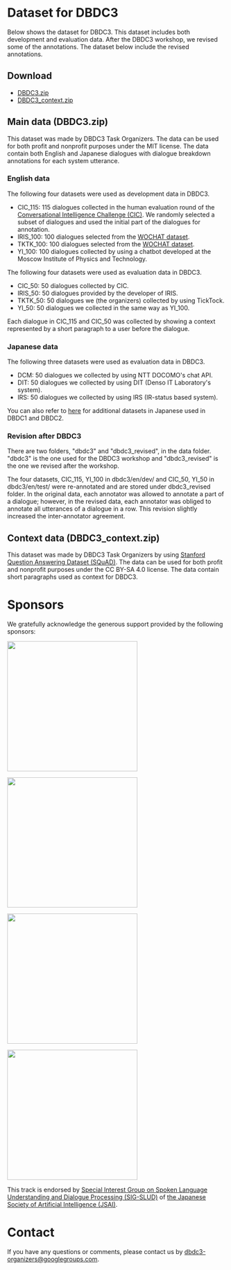 # Dataset for DBDC3

Below shows the dataset for DBDC3. This dataset includes both development and evaluation data. After the DBDC3 workshop, we revised some of the annotations. The dataset below include the revised annotations.

## Download
- [DBDC3.zip](https://dbd-challenge.github.io/dbdc3/data/DBDC3.zip)
- [DBDC3_context.zip](https://dbd-challenge.github.io/dbdc3/data/DBDC3_context.zip)

## Main data (DBDC3.zip)

This dataset was made by DBDC3 Task Organizers. The data can be used for both profit and nonprofit purposes under the MIT license.  The data contain both English and Japanese dialogues with dialogue breakdown annotations for each system utterance.

### English data
The following four datasets were used as development data in DBDC3.

- CIC_115: 115 dialogues collected in the human evaluation round of the [Conversational Intelligence Challenge (CIC)](http://convai.io/). We randomly selected a subset of dialogues and used the initial part of the dialogues for annotation.
- IRIS_100: 100 dialogues selected from the [WOCHAT dataset](http://workshop.colips.org/wochat/data/index.html).
- TKTK_100: 100 dialogues selected from the [WOCHAT dataset](http://workshop.colips.org/wochat/data/index.html).
- YI_100: 100 dialogues collected by using a chatbot developed at the Moscow Institute of Physics and Technology.

The following four datasets were used as evaluation data in DBDC3.

- CIC_50: 50 dialogues collected by CIC.
- IRIS_50: 50 dialogues provided by the developer of IRIS.
- TKTK_50: 50 dialogues we (the organizers) collected by using TickTock.
- YI_50: 50 dialogues we collected in the same way as YI_100.

Each dialogue in CIC_115 and CIC_50 was collected by showing a context represented by a short paragraph to a user before the dialogue.

### Japanese data

The following three datasets were used as evaluation data in DBDC3.

- DCM: 50 dialogues we collected by using NTT DOCOMO's chat API.
- DIT: 50 dialogues we collected by using DIT (Denso IT Laboratory's system).
- IRS: 50 dialogues we collected by using IRS (IR-status based system).

You can also refer to [here](https://dbd-challenge.github.io/dbdc3/datasets) for additional datasets in Japanese used in DBDC1 and DBDC2.

### Revision after DBDC3

There are two folders, "dbdc3" and "dbdc3_revised", in the data folder.  "dbdc3" is the one used for the DBDC3 workshop and "dbdc3_revised" is the one we revised after the workshop.

The four datasets, CIC_115, YI_100 in dbdc3/en/dev/ and CIC_50, YI_50 in dbdc3/en/test/ were re-annotated and are stored under dbdc3_revised folder.  In the original data, each annotator was allowed to annotate a part of a dialogue; however, in the revised data, each annotator was obliged to annotate all utterances of a dialogue in a row. This revision slightly increased the inter-annotator agreement.

## Context data (DBDC3_context.zip)

This dataset was made by DBDC3 Task Organizers by using [Stanford Question Answering Dataset (SQuAD)](https://rajpurkar.github.io/SQuAD-explorer/).  The data can be used for both profit and nonprofit purposes under the CC BY-SA 4.0 license. The data contain short paragraphs used as context for DBDC3.

# Sponsors
We gratefully acknowledge the generous support provided by the following sponsors:

<a href="https://www.d-itlab.co.jp/?lang=en"><img src="https://dbd-challenge.github.io/dbdc3/images/IT_LAB_logo_20111221.png" width="300"></a>

<a href="http://nextremer.com/en/"><img src="https://dbd-challenge.github.io/dbdc3/images/nextremer_color01.png" width="300"></a>

<a href="http://www.jp.honda-ri.com/english"><img src="https://dbd-challenge.github.io/dbdc3/images/HRI.jpg" width="300"></a>

<img src="https://dbd-challenge.github.io/dbdc3/images/docomo.JPG" width="300">

This track is endorsed by [Special Interest Group on Spoken Language Understanding and Dialogue Processing (SIG-SLUD)](https://jsai-slud.github.io/sig-slud/) of [the Japanese Society of Artificial Intelligence (JSAI)](https://www.ai-gakkai.or.jp/en/).

# Contact

If you have any questions or comments, please contact us by dbdc3-organizers@googlegroups.com.
